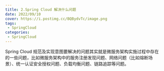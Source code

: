 ```yaml
---
title: 2.Spring Cloud 解决什么问题
date: 2022/09/10
cover: https://i.postimg.cc/BQBydvTc/image.png
tags:
 - SpringCloud
categories:
 - SpringCloud
---
```


Spring Cloud 规范及实现意图要解决的问题其实就是微服务架构实施过程中存在的⼀些问题，⽐如微服务架构中的服务注册发现问题、⽹络问题（⽐如熔断场景）、统⼀认证安全授权问题、负载均衡问题、链路追踪等问题。 

